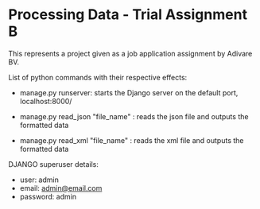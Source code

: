 # Processing Data - Trial Assignment B

This represents a project given as a job application assignment by Adivare BV.

List of python commands with their respective effects:

* manage.py runserver: starts the Django server on the default port, localhost:8000/

* manage.py read_json "file_name" : reads the json file and outputs the formatted data 

* manage.py read_xml "file_name" : reads the xml file and outputs the formatted data 



DJANGO superuser details:
* user: admin
* email: admin@email.com	
* password: admin
